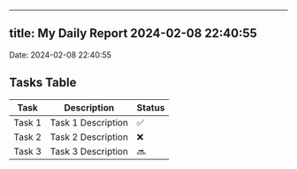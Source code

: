
---
title: My Daily Report 2024-02-08 22:40:55
---

Date: 2024-02-08 22:40:55

## Tasks Table

| Task | Description | Status |
|------|-------------|--------|
| Task 1 | Task 1 Description | ✅ |
| Task 2 | Task 2 Description | ❌ |
| Task 3 | Task 3 Description | 🔜 |
